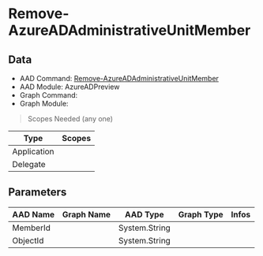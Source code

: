 # Remove-AzureADAdministrativeUnitMember

## Data

+ AAD Command: [Remove-AzureADAdministrativeUnitMember](https://docs.microsoft.com/en-us/powershell/module/AzureAD/Remove-AzureADAdministrativeUnitMember?view=azureadps-2.0-preview)
+ AAD Module: AzureADPreview
+ Graph Command: 
+ Graph Module: 

> Scopes Needed (any one)

|Type|Scopes|
|---|---|
|Application||
|Delegate||

## Parameters

|AAD Name|Graph Name|AAD Type|Graph Type|Infos|
|---|---|---|---|---|
|MemberId||System.String|||
|ObjectId||System.String|||

